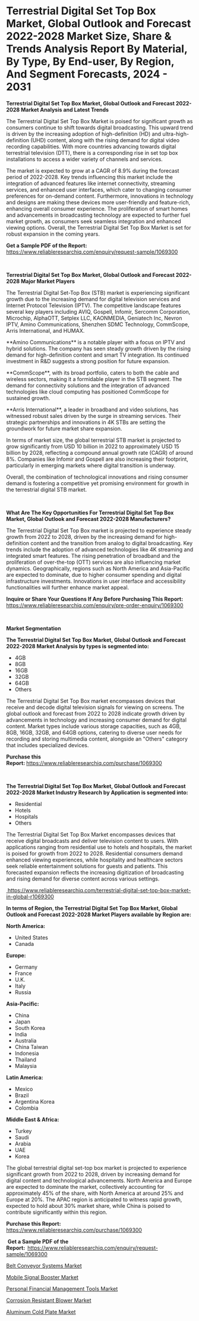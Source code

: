 <p><h1>Terrestrial Digital Set Top Box Market, Global Outlook and Forecast 2022-2028 Market Size, Share & Trends Analysis Report By Material, By Type, By End-user, By Region, And Segment Forecasts, 2024 - 2031</h1></p><p><strong>Terrestrial Digital Set Top Box Market, Global Outlook and Forecast 2022-2028 Market Analysis and Latest Trends</strong></p>
<p><p>The Terrestrial Digital Set Top Box Market is poised for significant growth as consumers continue to shift towards digital broadcasting. This upward trend is driven by the increasing adoption of high-definition (HD) and ultra-high-definition (UHD) content, along with the rising demand for digital video recording capabilities. With more countries advancing towards digital terrestrial television (DTT), there is a corresponding rise in set top box installations to access a wider variety of channels and services. </p><p>The market is expected to grow at a CAGR of 8.9% during the forecast period of 2022-2028. Key trends influencing this market include the integration of advanced features like internet connectivity, streaming services, and enhanced user interfaces, which cater to changing consumer preferences for on-demand content. Furthermore, innovations in technology and designs are making these devices more user-friendly and feature-rich, enhancing overall consumer experience. The proliferation of smart homes and advancements in broadcasting technology are expected to further fuel market growth, as consumers seek seamless integration and enhanced viewing options. Overall, the Terrestrial Digital Set Top Box Market is set for robust expansion in the coming years.</p></p>
<p><strong>Get a Sample PDF of the Report:&nbsp;</strong> <a href="https://www.reliableresearchiq.com/enquiry/request-sample/1069300">https://www.reliableresearchiq.com/enquiry/request-sample/1069300</a></p>
<p>&nbsp;</p>
<p><strong>Terrestrial Digital Set Top Box Market, Global Outlook and Forecast 2022-2028 Major Market Players</strong></p>
<p><p>The Terrestrial Digital Set-Top Box (STB) market is experiencing significant growth due to the increasing demand for digital television services and Internet Protocol Television (IPTV). The competitive landscape features several key players including AVIQ, Gospell, Infomir, Sercomm Corporation, Microchip, AlphaOTT, Setplex LLC, KAONMEDIA, Geniatech Inc, Nevron IPTV, Amino Communications, Shenzhen SDMC Technology, CommScope, Arris International, and HUMAX.</p><p>**Amino Communications** is a notable player with a focus on IPTV and hybrid solutions. The company has seen steady growth driven by the rising demand for high-definition content and smart TV integration. Its continued investment in R&D suggests a strong position for future expansion.</p><p>**CommScope**, with its broad portfolio, caters to both the cable and wireless sectors, making it a formidable player in the STB segment. The demand for connectivity solutions and the integration of advanced technologies like cloud computing has positioned CommScope for sustained growth.</p><p>**Arris International**, a leader in broadband and video solutions, has witnessed robust sales driven by the surge in streaming services. Their strategic partnerships and innovations in 4K STBs are setting the groundwork for future market share expansion.</p><p>In terms of market size, the global terrestrial STB market is projected to grow significantly from USD 10 billion in 2022 to approximately USD 15 billion by 2028, reflecting a compound annual growth rate (CAGR) of around 8%. Companies like Infomir and Gospell are also increasing their footprint, particularly in emerging markets where digital transition is underway.</p><p>Overall, the combination of technological innovations and rising consumer demand is fostering a competitive yet promising environment for growth in the terrestrial digital STB market.</p></p>
<p>&nbsp;</p>
<p><strong>What Are The Key Opportunities For Terrestrial Digital Set Top Box Market, Global Outlook and Forecast 2022-2028 Manufacturers?</strong></p>
<p><p>The Terrestrial Digital Set Top Box market is projected to experience steady growth from 2022 to 2028, driven by the increasing demand for high-definition content and the transition from analog to digital broadcasting. Key trends include the adoption of advanced technologies like 4K streaming and integrated smart features. The rising penetration of broadband and the proliferation of over-the-top (OTT) services are also influencing market dynamics. Geographically, regions such as North America and Asia-Pacific are expected to dominate, due to higher consumer spending and digital infrastructure investments. Innovations in user interface and accessibility functionalities will further enhance market appeal.</p></p>
<p><strong>Inquire or Share Your Questions If Any Before Purchasing This Report:</strong> <a href="https://www.reliableresearchiq.com/enquiry/pre-order-enquiry/1069300">https://www.reliableresearchiq.com/enquiry/pre-order-enquiry/1069300</a></p>
<p>&nbsp;</p>
<p><strong>Market Segmentation</strong></p>
<p><strong>The Terrestrial Digital Set Top Box Market, Global Outlook and Forecast 2022-2028 Market Analysis by types is segmented into:</strong></p>
<p><ul><li>4GB</li><li>8GB</li><li>16GB</li><li>32GB</li><li>64GB</li><li>Others</li></ul></p>
<p><p>The Terrestrial Digital Set Top Box market encompasses devices that receive and decode digital television signals for viewing on screens. The global outlook and forecast from 2022 to 2028 indicate growth driven by advancements in technology and increasing consumer demand for digital content. Market types include various storage capacities, such as 4GB, 8GB, 16GB, 32GB, and 64GB options, catering to diverse user needs for recording and storing multimedia content, alongside an "Others" category that includes specialized devices.</p></p>
<p><strong>Purchase this Report:&nbsp;</strong><a href="https://www.reliableresearchiq.com/purchase/1069300">https://www.reliableresearchiq.com/purchase/1069300</a></p>
<p>&nbsp;</p>
<p><strong>The Terrestrial Digital Set Top Box Market, Global Outlook and Forecast 2022-2028 Market Industry Research by Application is segmented into:</strong></p>
<p><ul><li>Residential</li><li>Hotels</li><li>Hospitals</li><li>Others</li></ul></p>
<p><p>The Terrestrial Digital Set Top Box Market encompasses devices that receive digital broadcasts and deliver television content to users. With applications ranging from residential use to hotels and hospitals, the market is poised for growth from 2022 to 2028. Residential consumers demand enhanced viewing experiences, while hospitality and healthcare sectors seek reliable entertainment solutions for guests and patients. This forecasted expansion reflects the increasing digitization of broadcasting and rising demand for diverse content across various settings.</p></p>
<p><a href="https://www.reliableresearchiq.com/terrestrial-digital-set-top-box-market-in-global-r1069300">&nbsp;https://www.reliableresearchiq.com/terrestrial-digital-set-top-box-market-in-global-r1069300</a></p>
<p><strong>In terms of Region, the Terrestrial Digital Set Top Box Market, Global Outlook and Forecast 2022-2028 Market Players available by Region are:</strong></p>
<p>
    <p> <strong> North America: </strong>
        <ul>
            <li>United States</li>
            <li>Canada</li>
        </ul>
        </p> 
    <p> <strong> Europe: </strong>
        <ul>
            <li>Germany</li>
            <li>France</li>
            <li>U.K.</li>
            <li>Italy</li>
            <li>Russia</li>
        </ul>
        </p> 
    <p> <strong> Asia-Pacific: </strong>
        <ul>
            <li>China</li>
            <li>Japan</li>
            <li>South Korea</li>
            <li>India</li>
            <li>Australia</li>
            <li>China Taiwan</li>
            <li>Indonesia</li>
            <li>Thailand</li>
            <li>Malaysia</li>
        </ul>
        </p> 
    <p> <strong> Latin America: </strong>
        <ul>
            <li>Mexico</li>
            <li>Brazil</li>
            <li>Argentina Korea</li>
            <li>Colombia</li>
        </ul>
        </p> 
    <p> <strong> Middle East & Africa: </strong>
        <ul>
            <li>Turkey</li>
            <li>Saudi</li>
            <li>Arabia</li>
            <li>UAE</li>
            <li>Korea</li>
        </ul>
    </p>
    </p>
<p><p>The global terrestrial digital set-top box market is projected to experience significant growth from 2022 to 2028, driven by increasing demand for digital content and technological advancements. North America and Europe are expected to dominate the market, collectively accounting for approximately 45% of the share, with North America at around 25% and Europe at 20%. The APAC region is anticipated to witness rapid growth, expected to hold about 30% market share, while China is poised to contribute significantly within this region.</p></p>
<p><strong>Purchase this Report: </strong><a href="https://www.reliableresearchiq.com/purchase/1069300">https://www.reliableresearchiq.com/purchase/1069300</a></p>
<p>&nbsp;<strong>Get a Sample PDF of the Report:&nbsp;&nbsp;</strong><a href="https://www.reliableresearchiq.com/enquiry/request-sample/1069300">https://www.reliableresearchiq.com/enquiry/request-sample/1069300</a></p>
<p><strong></strong></p>
<p><p><a href="https://www.linkedin.com/pulse/belt-conveyor-systems-market-growth-outlook-from-2024-v06fe?trackingId=c4nsN5BkS5Ki7iwzdvDv%2FQ%3D%3D">Belt Conveyor Systems Market</a></p><p><a href="https://www.linkedin.com/pulse/emerging-trends-mobile-signal-booster-market-global-u88xe?trackingId=a%2BDw%2BN5VQke3gDTBPlQeXA%3D%3D">Mobile Signal Booster Market</a></p><p><a href="https://www.linkedin.com/pulse/global-personal-financial-management-tools-market-13vpe?trackingId=Vf42EQimQAebXAUg4xAFLg%3D%3D">Personal Financial Management Tools Market</a></p><p><a href="https://www.linkedin.com/pulse/corrosion-resistant-blower-market2024-2031-industry-insights-atnje?trackingId=jPSQemrISuWAPQWewXpLUw%3D%3D">Corrosion Resistant Blower Market</a></p><p><a href="https://www.linkedin.com/pulse/global-aluminum-cold-plate-market-focus-application-end-use-vis8e?trackingId=4IIk9yxSTfWGXtWdUqk21A%3D%3D">Aluminum Cold Plate Market</a></p></p>